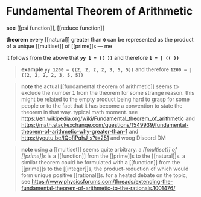 # Fundamental Theorem of Arithmetic

**see** [[psi function]], [[reduce function]]

**theorem** every [[natural]] greater than **`0`** can be represented as the product of a unique [[multiset]] of [[prime]]s &mdash; me

it follows from the above that **`yy 1 = (( ))`** and therefore **`1 = | (( ))`**

> **example** **`yy 1200 = ((2, 2, 2, 2, 3, 5, 5))`** and therefore **`1200 = | ((2, 2, 2, 2, 3, 5, 5))`**

> **note** the actual [[fundamental theorem of arithmetic]] seems to exclude the number **`1`** from the theorem for some strange reason. this might be related to the empty product being hard to grasp for some people or to the fact that it has become a convention to state the theorem in that way. typical math moment. see <https://en.wikipedia.org/wiki/Fundamental_theorem_of_arithmetic> and <https://math.stackexchange.com/questions/1549939/fundamental-theorem-of-arithmetic-why-greater-than-1> and <https://youtu.be/IQofiPqhJ_s?t=251> and woog Discord DM

> **note** using a [[multiset]] seems quite arbitrary. a _[[multiset]] of [[prime]]s_ is a [[function]] from the [[prime]]s to the [[natural]]s. a similar theorem could be formulated with a [[function]] from the [[prime]]s to the [[integer]]s, the product-reduction of which would form unique positive [[rational]]s. for a heated debate on the topic, see <https://www.physicsforums.com/threads/extending-the-fundamental-theorem-of-arithmetic-to-the-rationals.1001476/>
